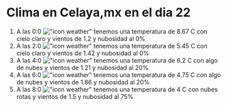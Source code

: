 # Clima en Celaya,mx en el dia 22

1. A las 0:0 !["icon weather"](http://openweathermap.org/img/w/01n.png) tenemos una temperatura de 8.67 C con cielo claro y  vientos de 1.2 y nubosidad al 0%
1. A las 2:0 !["icon weather"](http://openweathermap.org/img/w/01n.png) tenemos una temperatura de 5.45 C con cielo claro y  vientos de 1.42 y nubosidad al 0%
1. A las 4:0 !["icon weather"](http://openweathermap.org/img/w/02n.png) tenemos una temperatura de 6.2 C con algo de nubes y  vientos de 1.21 y nubosidad al 20%
1. A las 6:0 !["icon weather"](http://openweathermap.org/img/w/02n.png) tenemos una temperatura de 4.75 C con algo de nubes y  vientos de 1.86 y nubosidad al 20%
1. A las 8:0 !["icon weather"](http://openweathermap.org/img/w/04n.png) tenemos una temperatura de 4 C con nubes rotas y  vientos de 1.5 y nubosidad al 75%
